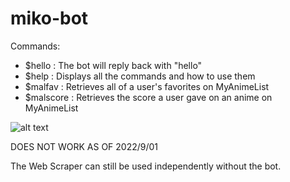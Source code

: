 # miko-bot

Commands:

- $hello : The bot will reply back with "hello"
- $help : Displays all the commands and how to use them
- $malfav : Retrieves all of a user's favorites on MyAnimeList
- $malscore : Retrieves the score a user gave on an anime on MyAnimeList

![alt text](https://cdn.discordapp.com/attachments/997894396475355156/1080557283920072765/image.png)

DOES NOT WORK AS OF 2022/9/01

The Web Scraper can still be used independently without the bot.
